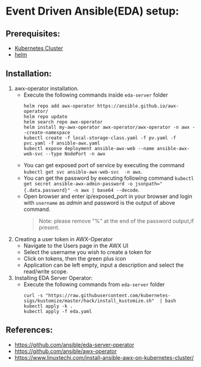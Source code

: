 # Event Driven Ansible(EDA) setup:

## Prerequisites:
- [Kubernetes Cluster](https://github.com/ullasasindhur/kubernetes-learning/blob/main/setup/cluster/README.md)
- [helm](https://helm.sh/docs/intro/install/)

## Installation:
1. awx-operator installation.
    - Execute the following commands inside `eda-server` folder
        ```shell
        helm repo add awx-operator https://ansible.github.io/awx-operator/
        helm repo update
        helm search repo awx-operator
        helm install my-awx-operator awx-operator/awx-operator -n awx --create-namespace
        kubectl create -f local-storage-class.yaml -f pv.yaml -f pvc.yaml -f ansible-awx.yaml
        kubectl expose deployment ansible-awx-web --name ansible-awx-web-svc --type NodePort -n awx
        ```
    - You can get exposed port of service by executing the command `kubectl get svc ansible-awx-web-svc  -n awx`.
    - You can get the password by executing following command `kubectl get secret ansible-awx-admin-password -o jsonpath="{.data.password}" -n awx | base64 --decode`.
    - Open browser and enter ip/exposed_port in your browser and login with `username` as *admin* and password is the output of above command.
        > Note: please remove "%" at the end of the password output,if present. 
2. Creating a user token in AWX-Operator
    - Navigate to the Users page in the AWX UI
    - Select the username you wish to create a token for
    - Click on tokens, then the green plus icon
    - Application can be left empty, input a description and select the read/write scope.
3. Installing EDA Server Operator:
    - Execute the following commands from `eda-server` folder
        ```shell
        curl -s "https://raw.githubusercontent.com/kubernetes-sigs/kustomize/master/hack/install_kustomize.sh"  | bash
        kubectl apply -k .
        kubectl apply -f eda.yaml 
        ```

## References:
- https://github.com/ansible/eda-server-operator
- https://github.com/ansible/awx-operator
- https://www.linuxtechi.com/install-ansible-awx-on-kubernetes-cluster/